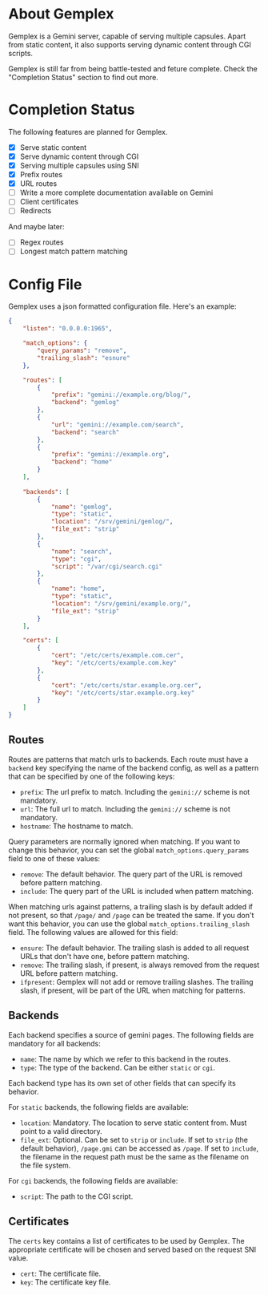 # About Gemplex

Gemplex is a Gemini server, capable of serving multiple capsules. Apart from
static content, it also supports serving dynamic content through CGI scripts.

Gemplex is still far from being battle-tested and feture complete. Check the
"Completion Status" section to find out more.

# Completion Status

The following features are planned for Gemplex.

 - [x] Serve static content
 - [x] Serve dynamic content through CGI
 - [x] Serving multiple capsules using SNI
 - [x] Prefix routes
 - [x] URL routes
 - [ ] Write a more complete documentation available on Gemini
 - [ ] Client certificates
 - [ ] Redirects
 
And maybe later:

 - [ ] Regex routes
 - [ ] Longest match pattern matching
 
# Config File

Gemplex uses a json formatted configuration file. Here's an example:

``` json
{
    "listen": "0.0.0.0:1965",

    "match_options": {
        "query_params": "remove",
        "trailing_slash": "esnure"
    },

    "routes": [
        {
            "prefix": "gemini://example.org/blog/",
            "backend": "gemlog"
        },
        {
            "url": "gemini://example.com/search",
            "backend": "search"
        },
        {
            "prefix": "gemini://example.org",
            "backend": "home"
        }
    ],
    
    "backends": [
        {
            "name": "gemlog",
            "type": "static",
            "location": "/srv/gemini/gemlog/",
            "file_ext": "strip"
        },
        {
            "name": "search",
            "type": "cgi",
            "script": "/var/cgi/search.cgi"
        },
        {
            "name": "home",
            "type": "static",
            "location": "/srv/gemini/example.org/",
            "file_ext": "strip"
        }
    ],

    "certs": [
        {
            "cert": "/etc/certs/example.com.cer",
            "key": "/etc/certs/example.com.key"
        },
        {
            "cert": "/etc/certs/star.example.org.cer",
            "key": "/etc/certs/star.example.org.key"
        }
    ]
}
```

## Routes

Routes are patterns that match urls to backends. Each route must have a
`backend` key specifying the name of the backend config, as well as a pattern
that can be specified by one of the following keys:

 - `prefix`: The url prefix to match. Including the `gemini://` scheme is not
   mandatory.
 - `url`: The full url to match. Including the `gemini://` scheme is not
   mandatory.
 - `hostname`: The hostname to match.
   
Query parameters are normally ignored when matching. If you want to change this
behavior, you can set the global `match_options.query_params` field to one of
these values:

 - `remove`: The default behavior. The query part of the URL is removed before
   pattern matching.
 - `include`: The query part of the URL is included when pattern matching.
 
When matching urls against patterns, a trailing slash is by default added if not
present, so that `/page/` and `/page` can be treated the same. If you don't want
this behavior, you can use the global `match_options.trailing_slash` field. The
following values are allowed for this field:

 - `ensure`: The default behavior. The trailing slash is added to all request
   URLs that don't have one, before pattern matching.
 - `remove`: The trailing slash, if present, is always removed from the request
   URL before pattern matching.
 - `ifpresent`: Gemplex will not add or remove trailing slashes. The trailing
   slash, if present, will be part of the URL when matching for patterns.

## Backends

Each backend specifies a source of gemini pages. The following fields are
mandatory for all backends:

 - `name`: The name by which we refer to this backend in the routes.
 - `type`: The type of the backend. Can be either `static` or `cgi`.
 
Each backend type has its own set of other fields that can specify its behavior.

For `static` backends, the following fields are available:

 - `location`: Mandatory. The location to serve static content from. Must point
   to a valid directory.
 - `file_ext`: Optional. Can be set to `strip` or `include`. If set to `strip`
   (the default behavior), `/page.gmi` can be accessed as `/page`. If set to
   `include`, the filename in the request path must be the same as the filename
   on the file system.

For `cgi` backends, the following fields are available:

 - `script`: The path to the CGI script.

## Certificates

The `certs` key contains a list of certificates to be used by Gemplex. The
appropriate certificate will be chosen and served based on the request SNI
value.

 - `cert`: The certificate file.
 - `key`: The certificate key file.
